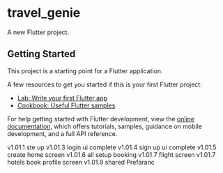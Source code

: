 # travel_genie

A new Flutter project.

## Getting Started

This project is a starting point for a Flutter application.

A few resources to get you started if this is your first Flutter project:

- [Lab: Write your first Flutter app](https://docs.flutter.dev/get-started/codelab)
- [Cookbook: Useful Flutter samples](https://docs.flutter.dev/cookbook)

For help getting started with Flutter development, view the
[online documentation](https://docs.flutter.dev/), which offers tutorials,
samples, guidance on mobile development, and a full API reference.

v1.01.1 ste up
v1.01.3 login ui complete
v1.01.4 sign up ui complete
v1.01.5  create home screen
v1.01.6 all setup booking
v1.01.7 flight screen
v1.01.7 hotels book profile screen
v1.01.9 shared Prefaranc 
